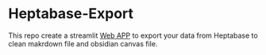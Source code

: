 # Heptabase-Export
This repo create a streamlit [Web APP](https://link-ding-heptabase-export-app-revtm6.streamlit.app/) to export your data from Heptabase to clean makrdown file and obsidian canvas file.

